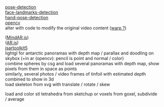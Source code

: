 [pose-detection](https://github.com/freealise/tfjs-models/tree/master/pose-detection)  
[face-landmarks-detection](https://github.com/freealise/tfjs-models/tree/master/face-landmarks-detection)  
[hand-pose-detection](https://github.com/freealise/tfjs-models/tree/master/hand-pose-detection)  
[opencv](https://docs.opencv.org/4.x/d1/d0d/tutorial_js_pose_estimation.html)  
alter with code to modify the original video content ([warp ?](https://github.com/cxcxcxcx/imgwarp-js/))  
  
([MindAR.js](https://github.com/hiukim/mind-ar-js))  
([AR.js](https://github.com/AR-js-org/AR.js))  
[jsartoolkit5](https://github.com/artoolkitx/jsartoolkit5)  
lightgl for antarctic panoramas with depth map / parallax and doodling on skybox (+in ar (opencv): pencil is point and normal / color)  
combine spheres by csg and load several panoramas with depth map, show pixels from them in space as points  
similarly, several photos / video frames of tinfoil with estimated depth combined to show in 3d    
load skeleton from svg with translate / rotate / skew  
  
load and color stl tetrahedra from sketchup or voxels from goxel, subdivide / average  

